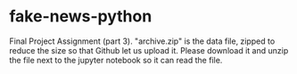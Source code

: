 # fake-news-python
Final Project Assignment (part 3).
"archive.zip" is the data file, zipped to reduce the size so that Github let us upload it. Please download it and unzip the file next to the jupyter notebook so it can read the file.
